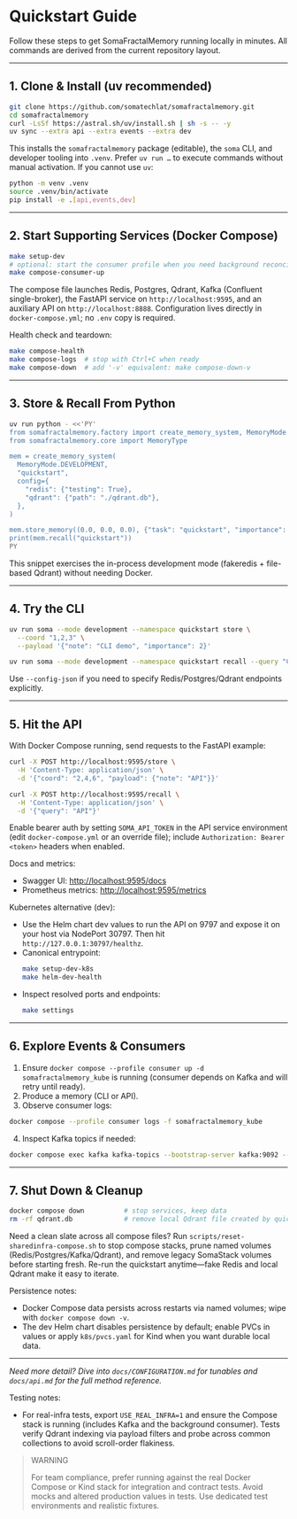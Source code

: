 # Quickstart Guide

Follow these steps to get SomaFractalMemory running locally in minutes. All commands are derived from the current repository layout.

---

## 1. Clone & Install (uv recommended)
```bash
git clone https://github.com/somatechlat/somafractalmemory.git
cd somafractalmemory
curl -LsSf https://astral.sh/uv/install.sh | sh -s -- -y
uv sync --extra api --extra events --extra dev
```
This installs the `somafractalmemory` package (editable), the `soma` CLI, and developer tooling into `.venv`. Prefer `uv run …` to execute commands without manual activation. If you cannot use `uv`:
```bash
python -m venv .venv
source .venv/bin/activate
pip install -e .[api,events,dev]
```

---

## 2. Start Supporting Services (Docker Compose)
```bash
make setup-dev
# optional: start the consumer profile when you need background reconciliation
make compose-consumer-up
```
The compose file launches Redis, Postgres, Qdrant, Kafka (Confluent single-broker), the FastAPI service on `http://localhost:9595`, and an auxiliary API on `http://localhost:8888`. Configuration lives directly in `docker-compose.yml`; no `.env` copy is required.

Health check and teardown:
```bash
make compose-health
make compose-logs  # stop with Ctrl+C when ready
make compose-down  # add '-v' equivalent: make compose-down-v
```

---

## 3. Store & Recall From Python
```bash
uv run python - <<'PY'
from somafractalmemory.factory import create_memory_system, MemoryMode
from somafractalmemory.core import MemoryType

mem = create_memory_system(
  MemoryMode.DEVELOPMENT,
  "quickstart",
  config={
    "redis": {"testing": True},
    "qdrant": {"path": "./qdrant.db"},
  },
)

mem.store_memory((0.0, 0.0, 0.0), {"task": "quickstart", "importance": 4}, MemoryType.EPISODIC)
print(mem.recall("quickstart"))
PY
```
This snippet exercises the in-process development mode (fakeredis + file-based Qdrant) without needing Docker.

---

## 4. Try the CLI
```bash
uv run soma --mode development --namespace quickstart store \
  --coord "1,2,3" \
  --payload '{"note": "CLI demo", "importance": 2}'

uv run soma --mode development --namespace quickstart recall --query "CLI"
```
Use `--config-json` if you need to specify Redis/Postgres/Qdrant endpoints explicitly.

---

## 5. Hit the API
With Docker Compose running, send requests to the FastAPI example:
```bash
curl -X POST http://localhost:9595/store \
  -H 'Content-Type: application/json' \
  -d '{"coord": "2,4,6", "payload": {"note": "API"}}'

curl -X POST http://localhost:9595/recall \
  -H 'Content-Type: application/json' \
  -d '{"query": "API"}'
```
Enable bearer auth by setting `SOMA_API_TOKEN` in the API service environment (edit `docker-compose.yml` or an override file); include `Authorization: Bearer <token>` headers when enabled.

Docs and metrics:
- Swagger UI: <http://localhost:9595/docs>
- Prometheus metrics: <http://localhost:9595/metrics>

Kubernetes alternative (dev):
- Use the Helm chart dev values to run the API on 9797 and expose it on your host via NodePort 30797. Then hit `http://127.0.0.1:30797/healthz`.
 - Canonical entrypoint:
   ```bash
   make setup-dev-k8s
   make helm-dev-health
   ```
 - Inspect resolved ports and endpoints:
   ```bash
   make settings
   ```

---

## 6. Explore Events & Consumers
1. Ensure `docker compose --profile consumer up -d somafractalmemory_kube` is running (consumer depends on Kafka and will retry until ready).
2. Produce a memory (CLI or API).
3. Observe consumer logs:
  ```bash
  docker compose --profile consumer logs -f somafractalmemory_kube
  ```
4. Inspect Kafka topics if needed:
  ```bash
  docker compose exec kafka kafka-topics --bootstrap-server kafka:9092 --list
  ```

---

## 7. Shut Down & Cleanup
```bash
docker compose down          # stop services, keep data
rm -rf qdrant.db             # remove local Qdrant file created by quickstart
```
Need a clean slate across all compose files? Run `scripts/reset-sharedinfra-compose.sh` to stop compose stacks, prune named volumes (Redis/Postgres/Kafka/Qdrant), and remove legacy SomaStack volumes before starting fresh.
Re-run the quickstart anytime—fake Redis and local Qdrant make it easy to iterate.

Persistence notes:
- Docker Compose data persists across restarts via named volumes; wipe with `docker compose down -v`.
- The dev Helm chart disables persistence by default; enable PVCs in values or apply `k8s/pvcs.yaml` for Kind when you want durable local data.

---

*Need more detail? Dive into `docs/CONFIGURATION.md` for tunables and `docs/api.md` for the full method reference.*

Testing notes:
- For real-infra tests, export `USE_REAL_INFRA=1` and ensure the Compose stack is running (includes Kafka and the background consumer). Tests verify Qdrant indexing via payload filters and probe across common collections to avoid scroll-order flakiness.

> WARNING
>
> For team compliance, prefer running against the real Docker Compose or Kind stack for integration and contract tests. Avoid mocks and altered production values in tests. Use dedicated test environments and realistic fixtures.
